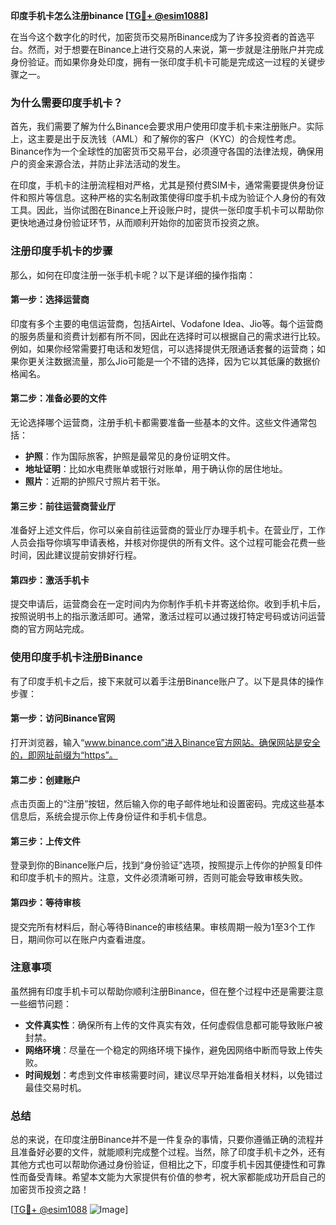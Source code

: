 **印度手机卡怎么注册binance [[TG💪+ @esim1088](https://t.me/s/esim1088)]**

在当今这个数字化的时代，加密货币交易所Binance成为了许多投资者的首选平台。然而，对于想要在Binance上进行交易的人来说，第一步就是注册账户并完成身份验证。而如果你身处印度，拥有一张印度手机卡可能是完成这一过程的关键步骤之一。

### 为什么需要印度手机卡？

首先，我们需要了解为什么Binance会要求用户使用印度手机卡来注册账户。实际上，这主要是出于反洗钱（AML）和了解你的客户（KYC）的合规性考虑。Binance作为一个全球性的加密货币交易平台，必须遵守各国的法律法规，确保用户的资金来源合法，并防止非法活动的发生。

在印度，手机卡的注册流程相对严格，尤其是预付费SIM卡，通常需要提供身份证件和照片等信息。这种严格的实名制政策使得印度手机卡成为验证个人身份的有效工具。因此，当你试图在Binance上开设账户时，提供一张印度手机卡可以帮助你更快地通过身份验证环节，从而顺利开始你的加密货币投资之旅。

### 注册印度手机卡的步骤

那么，如何在印度注册一张手机卡呢？以下是详细的操作指南：

#### 第一步：选择运营商

印度有多个主要的电信运营商，包括Airtel、Vodafone Idea、Jio等。每个运营商的服务质量和资费计划都有所不同，因此在选择时可以根据自己的需求进行比较。例如，如果你经常需要打电话和发短信，可以选择提供无限通话套餐的运营商；如果你更关注数据流量，那么Jio可能是一个不错的选择，因为它以其低廉的数据价格闻名。

#### 第二步：准备必要的文件

无论选择哪个运营商，注册手机卡都需要准备一些基本的文件。这些文件通常包括：
- **护照**：作为国际旅客，护照是最常见的身份证明文件。
- **地址证明**：比如水电费账单或银行对账单，用于确认你的居住地址。
- **照片**：近期的护照尺寸照片若干张。

#### 第三步：前往运营商营业厅

准备好上述文件后，你可以亲自前往运营商的营业厅办理手机卡。在营业厅，工作人员会指导你填写申请表格，并核对你提供的所有文件。这个过程可能会花费一些时间，因此建议提前安排好行程。

#### 第四步：激活手机卡

提交申请后，运营商会在一定时间内为你制作手机卡并寄送给你。收到手机卡后，按照说明书上的指示激活即可。通常，激活过程可以通过拨打特定号码或访问运营商的官方网站完成。

### 使用印度手机卡注册Binance

有了印度手机卡之后，接下来就可以着手注册Binance账户了。以下是具体的操作步骤：

#### 第一步：访问Binance官网

打开浏览器，输入“www.binance.com”进入Binance官方网站。确保网站是安全的，即网址前缀为“https”。

#### 第二步：创建账户

点击页面上的“注册”按钮，然后输入你的电子邮件地址和设置密码。完成这些基本信息后，系统会提示你上传身份证件和手机卡信息。

#### 第三步：上传文件

登录到你的Binance账户后，找到“身份验证”选项，按照提示上传你的护照复印件和印度手机卡的照片。注意，文件必须清晰可辨，否则可能会导致审核失败。

#### 第四步：等待审核

提交完所有材料后，耐心等待Binance的审核结果。审核周期一般为1至3个工作日，期间你可以在账户内查看进度。

### 注意事项

虽然拥有印度手机卡可以帮助你顺利注册Binance，但在整个过程中还是需要注意一些细节问题：
- **文件真实性**：确保所有上传的文件真实有效，任何虚假信息都可能导致账户被封禁。
- **网络环境**：尽量在一个稳定的网络环境下操作，避免因网络中断而导致上传失败。
- **时间规划**：考虑到文件审核需要时间，建议尽早开始准备相关材料，以免错过最佳交易时机。

### 总结

总的来说，在印度注册Binance并不是一件复杂的事情，只要你遵循正确的流程并且准备好必要的文件，就能顺利完成整个过程。当然，除了印度手机卡之外，还有其他方式也可以帮助你通过身份验证，但相比之下，印度手机卡因其便捷性和可靠性而备受青睐。希望本文能为大家提供有价值的参考，祝大家都能成功开启自己的加密货币投资之路！

[[TG💪+ @esim1088](https://t.me/s/esim1088) ![Image](https://i.postimg.cc/4NQfJmqS/Snipaste-2025-05-13-00-14-12.png)]